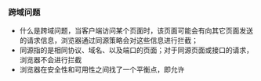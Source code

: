 ### 跨域问题

- 什么是跨域问题，当客户端访问某个页面时，该页面可能会有向其它页面发送的请求信息，浏览器通过同源策略会对这些信息进行拦截；
- 同源指的是相同协议、域名、以及端口的页面；对于同源页面或接口的请求，浏览器不会进行拦截
- 浏览器在安全性和可用性之间找了一个平衡点，即允许<script><img><iframe><link><video><audio>这些带有src属性的标签进行跨域访问，并且允许跨域写操作，比如表单提交或重定向的请求（不安全的重定向请求也会被拦截并发出警告），这里会有一个CSRF安全性问题，不允许跨域进行获取Cookie、获取DOM、以及不允许发送ajax请求



#### 解决跨域访问：CORS

- 浏览器同源策略下的跨域访问解决方案：如果站点A允许站点B的脚本访问其资源，必须在HTTP响应中显式的告知浏览器：站点B是被允许的：
  - 访问站点A的请求应该带origin告知来自哪个站点
  - 站点A的响应中，应明确哪些跨域请求是被允许的
- 这两个条件在不同的条件下有不同的反应，浏览器将请求分为两类，简单请求和复杂请求
  - 简单请求：
    1. 请求方法为GET/HEAD/POST之一
    2. 仅使用了CORS安全的头部：Accept、Accept-Language、Content-Language、Content-Type
    3. Content-Type的值仅能为：text/plain、multipart/plain、application/x-www-form-urlencoded之一
  - 除简单请求以外的请求都为复杂请求，需要先发送方法类型为OPTIONS的preflight预检请求询问哪种请求被允许
- 简单请求需要访问站点A中的请求通过Origin头部字段告知来自哪个站点，而站点A的响应则通过Access-Control-Allow-Origin头部字段来表示允许哪些域的请求访问此站点

##### 预检请求

- 复杂请求在发送请求之前，会先发送一条预检请求，预检请求的方法为OPTION，预检请求的头部为：
  - Access-Control_Request-Method：请求的方法
  - Access-Control-Request_Headers：请求头部列表
- 服务器会对预检请求返回一条状态码为100的响应，响应报文的头部有：
  - Access-Control-Allow-Methods：允许访问的方法
  - Access-Control-Allow-Origin：允许访问的域
  - Access-Control-Allow-Header：请求报文允许携带的头部
  - Access-Control-Allow-Credentials：告知浏览器是否可以将Credentials暴露给客户端，Credentials包括cookie、authorization类头部等等敏感信息


